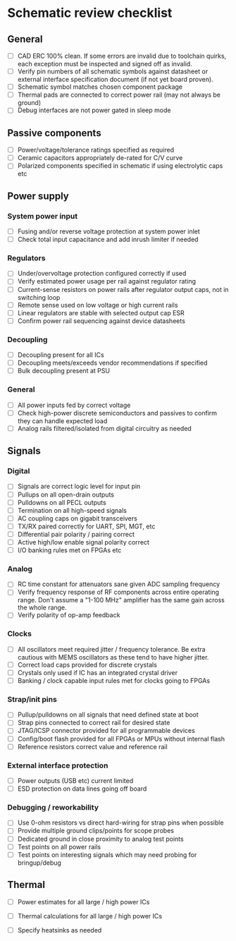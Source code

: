 # Schematic review checklist

## General

* [ ] CAD ERC 100% clean. If some errors are invalid due to toolchain quirks, each exception must be inspected and signed
off as invalid.
* [ ] Verify pin numbers of all schematic symbols against datasheet or external interface specification document (if not yet board proven).
* [ ] Schematic symbol matches chosen component package
* [ ] Thermal pads are connected to correct power rail (may not always be ground)
* [ ] Debug interfaces are not power gated in sleep mode

## Passive components
* [ ] Power/voltage/tolerance ratings specified as required
* [ ] Ceramic capacitors appropriately de-rated for C/V curve
* [ ] Polarized components specified in schematic if using electrolytic caps etc

## Power supply

### System power input

* [ ] Fusing and/or reverse voltage protection at system power inlet
* [ ] Check total input capacitance and add inrush limiter if needed

### Regulators

* [ ] Under/overvoltage protection configured correctly if used
* [ ] Verify estimated power usage per rail against regulator rating
* [ ] Current-sense resistors on power rails after regulator output caps, not in switching loop
* [ ] Remote sense used on low voltage or high current rails
* [ ] Linear regulators are stable with selected output cap ESR
* [ ] Confirm power rail sequencing against device datasheets

### Decoupling
* [ ] Decoupling present for all ICs
* [ ] Decoupling meets/exceeds vendor recommendations if specified
* [ ] Bulk decoupling present at PSU

### General
* [ ] All power inputs fed by correct voltage
* [ ] Check high-power discrete semiconductors and passives to confirm they can handle expected load
* [ ] Analog rails filtered/isolated from digital circuitry as needed

## Signals

### Digital

* [ ] Signals are correct logic level for input pin
* [ ] Pullups on all open-drain outputs
* [ ] Pulldowns on all PECL outputs
* [ ] Termination on all high-speed signals
* [ ] AC coupling caps on gigabit transceivers
* [ ] TX/RX paired correctly for UART, SPI, MGT, etc
* [ ] Differential pair polarity / pairing correct
* [ ] Active high/low enable signal polarity correct
* [ ] I/O banking rules met on FPGAs etc

### Analog

* [ ] RC time constant for attenuators sane given ADC sampling frequency
* [ ] Verify frequency response of RF components across entire operating range. Don't assume a "1-100 MHz" amplifier has the
same gain across the whole range.
* [ ] Verify polarity of op-amp feedback

### Clocks

* [ ] All oscillators meet required jitter / frequency tolerance. Be extra cautious with MEMS oscillators as these tend to have higher jitter.
* [ ] Correct load caps provided for discrete crystals
* [ ] Crystals only used if IC has an integrated crystal driver
* [ ] Banking / clock capable input rules met for clocks going to FPGAs

### Strap/init pins
* [ ] Pullup/pulldowns on all signals that need defined state at boot
* [ ] Strap pins connected to correct rail for desired state
* [ ] JTAG/ICSP connector provided for all programmable devices
* [ ] Config/boot flash provided for all FPGAs or MPUs without internal flash
* [ ] Reference resistors correct value and reference rail

### External interface protection

* [ ] Power outputs (USB etc) current limited
* [ ] ESD protection on data lines going off board

### Debugging / reworkability

* [ ] Use 0-ohm resistors vs direct hard-wiring for strap pins when possible
* [ ] Provide multiple ground clips/points for scope probes
* [ ] Dedicated ground in close proximity to analog test points
* [ ] Test points on all power rails
* [ ] Test points on interesting signals which may need probing for bringup/debug

## Thermal

* [ ] Power estimates for all large / high power ICs
* [ ] Thermal calculations for all large / high power ICs
* [ ] Specify heatsinks as needed

